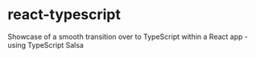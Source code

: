 # react-typescript

Showcase of a smooth transition over to TypeScript within a React app - using TypeScript Salsa 

